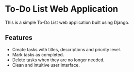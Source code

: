 # To-Do List Web Application

This is a simple To-Do List web application built using Django.

## Features

- Create tasks with titles, descriptions and priority level.
- Mark tasks as completed.
- Delete tasks when they are no longer needed.
- Clean and intuitive user interface.
